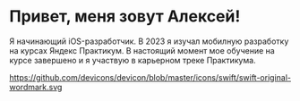 # Привет, меня зовут Алексей!
Я начинающий iOS-разработчик. В 2023 я изучал мобилную разработку на курсах Яндекс Практикум. В настоящий момент мое обучение на курсе завершено и я участвую в карьерном треке Практикума.

https://github.com/devicons/devicon/blob/master/icons/swift/swift-original-wordmark.svg

<!--
**AlekseiTinkov/AlekseiTinkov** is a ✨ _special_ ✨ repository because its `README.md` (this file) appears on your GitHub profile.

Here are some ideas to get you started:

- 🔭 I’m currently working on ...
- 🌱 I’m currently learning ...
- 👯 I’m looking to collaborate on ...
- 🤔 I’m looking for help with ...
- 💬 Ask me about ...
- 📫 How to reach me: ...
- 😄 Pronouns: ...
- ⚡ Fun fact: ...
-->
